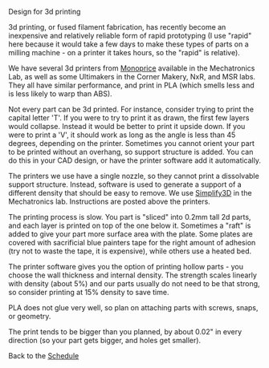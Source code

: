 Design for 3d printing  

3d printing, or fused filament fabrication, has recently become an inexpensive and relatively reliable form of rapid prototyping (I use "rapid" here because it would take a few days to make these types of parts on a milling machine - on a printer it takes hours, so the "rapid" is relative).  

We have several 3d printers from [Monoprice](https://www.monoprice.com/Product?p_id=15710) available in the Mechatronics Lab, as well as some Ultimakers in the Corner Makery, NxR, and MSR labs. They all have similar performance, and print in PLA (which smells less and is less likely to warp than ABS).  

Not every part can be 3d printed. For instance, consider trying to print the capital letter 'T'. If you were to try to print it as drawn, the first few layers would collapse. Instead it would be better to print it upside down. If you were to print a 'V', it should work as long as the angle is less than 45 degrees, depending on the printer. Sometimes you cannot orient your part to be printed without an overhang, so support structure is added. You can do this in your CAD design, or have the printer software add it automatically.  

The printers we use have a single nozzle, so they cannot print a dissolvable support structure. Instead, software is used to generate a support of a different density that should be easy to remove. We use [Simplify3D](https://www.simplify3d.com/) in the Mechatronics lab. Instructions are posted above the printers.  

The printing process is slow. You part is "sliced" into 0.2mm tall 2d parts, and each layer is printed on top of the one below it. Sometimes a "raft" is added to give your part more surface area with the plate. Some plates are covered with sacrificial blue painters tape for the right amount of adhesion (try not to waste the tape, it is expensive), while others use a heated bed.  

The printer software gives you the option of printing hollow parts - you choose the wall thickness and internal density. The strength scales linearly with density (about 5%) and our parts usually do not need to be that strong, so consider printing at 15% density to save time.  

PLA does not glue very well, so plan on attaching parts with screws, snaps, or geometry.  

The print tends to be bigger than you planned, by about 0.02" in every direction (so your part gets bigger, and holes get smaller).  

Back to the [Schedule](https://github.com/ndm736/ME433_2019/wiki/Schedule) 